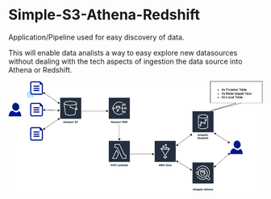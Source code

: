 # Simple-S3-Athena-Redshift

Application/Pipeline used for easy discovery of data.

This will enable data analists a way to easy explore new datasources without dealing with the tech aspects of ingestion the data source into Athena or Redshift.



![System Architecture](https://github.com/AODBA/Simple-S3-Athena-Redshift/blob/main/Simple-Athena-Redshift.png?raw=true "System Architecture")
